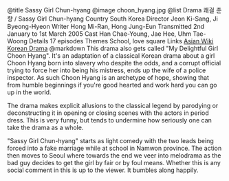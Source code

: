 @title		Sassy Girl Chun-hyang
@image		choon_hyang.jpg
@list
Drama		&#53132;&#44152; &#52632;&#54693; / Sassy Girl Chun-hyang
Country		South Korea
Director		Jeon Ki-Sang, Ji Byeong-Hyeon
Writer		Hong Mi-Ran, Hong Jung-Eun
Transmitted		2nd January to 1st March 2005
Cast		Han Chae-Young, Jae Hee, Uhm Tae-Woong
Details		17 episodes
Themes		School, love square
Links		[Asian Wiki](http://asianwiki.com/Sassy_Girl_Chun-hyang) [Korean Drama](https://www.koreandrama.org/delightful-girl-choon-hyang/)
@markdown
This drama also gets called "My Delightful Girl Choon Hyang".  It's an
adaptation of a classical Korean drama about a girl Choon Hyang born
into slavery who despite the odds, and a corrupt official trying to
force her into being his mistress, ends up the wife of a police
inspector.  As such Choon Hyang is an archetype of hope, showing that
from humble beginnings if you're good hearted and work hard you can
go up in the world.

The drama makes explicit allusions to the classical legend by parodying
or deconstructing it in opening or closing scenes with the actors in period dress.
This is very funny, but tends to undermine how seriously one can take the
drama as a whole.

"Sassy Girl Chun-hyang" starts as light comedy with the two leads being forced
into a fake marriage while at school in Namwon province.  The action then moves to
Seoul where towards the end we veer into melodrama as the bad guy
decides to get the girl by fair or by foul means. Whether this is
any social comment in this is up to the viewer. It bumbles along happily.
